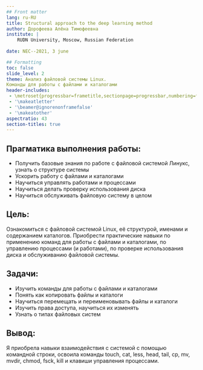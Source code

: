 ```yaml
---
## Front matter
lang: ru-RU
title: Structural approach to the deep learning method
author: Дорофеева Алёна Тимофеевна
institute: |
	RUDN University, Moscow, Russian Federation
	
date: NEC--2021, 3 june

## Formatting
toc: false
slide_level: 2
theme: Анализ файловой системы Linux.
Команды для работы с файлами и каталогами
header-includes: 
 - \metroset{progressbar=frametitle,sectionpage=progressbar,numbering=fraction}
 - '\makeatletter'
 - '\beamer@ignorenonframefalse'
 - '\makeatother'
aspectratio: 43
section-titles: true
---
```




## Прагматика выполнения работы:

- Получить базовые знания по работе с файловой системой Линукс, узнать о структуре системы
- Ускорить работу с файлами и каталогами
- Научиться управлять работами и процессами
- Научиться делать проверку использования диска
- Научиться обслуживать файловую систему в целом



## Цель:

Ознакомиться с файловой системой Linux, её структурой, именами и содержанием каталогов. Приобрести практические навыки по применению команд для работы с файлами и каталогами, по управлению процессами (и работами), по проверке использования диска и обслуживанию файловой системы.



## Задачи:

- Изучить команды для работы с файлами и каталогами
- Понять как копировать файлы и каталоги
- Научиться перемещать и переименовывать файлы и каталоги
- Изучить права доступа, научиться их изменять
- Узнать о типах файловых систем



## Вывод:

Я приобрела навыки взаимодействия с системой с помощью командной строки, освоила команды touch, cat, less, head, tail, cp, mv, mvdir, chmod, fsck, kill и клавиши управления процессами.